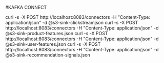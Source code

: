 #KAFKA CONNECT

curl -s -X POST http://localhost:8083/connectors -H "Content-Type: application/json" -d @s3-sink-clickstreamjson
curl -s -X POST http://localhost:8083/connectors -H "Content-Type: application/json" -d @s3-sink-product-features.json
curl -s -X POST http://localhost:8083/connectors -H "Content-Type: application/json" -d @s3-sink-user-features.json
curl -s -X POST http://localhost:8083/connectors -H "Content-Type: application/json" -d @s3-sink-recommendation-signals.json
